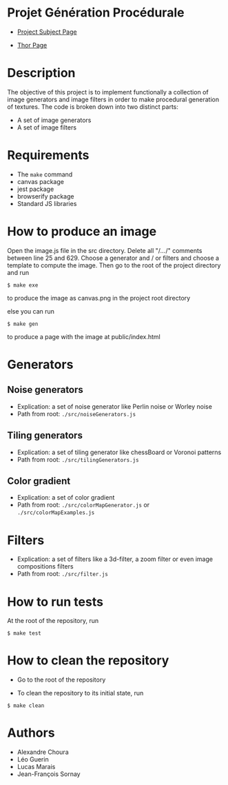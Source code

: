 # Projet Génération Procédurale

- [Project Subject Page](https://www.labri.fr/perso/renault/working/teaching/projets/2020-21-S6-Scheme-Procedural.php)

- [Thor Page](https://thor.enseirb-matmeca.fr/ruby/projects/projetss6-proc)

# Description

The objective of this project is to implement functionally a collection of image generators and image filters in order to make procedural generation of textures. The code is broken down into two distinct parts:
- A set of image generators
- A set of image filters

# Requirements

- The ```make``` command 
- canvas package
- jest package
- browserify package
- Standard JS libraries

# How to produce an image

Open the image.js file in the src directory. Delete all "/*...*/" comments between line 25 and 629. Choose a generator and / or filters and choose a template to compute the image. Then go to the root of the project directory and run

```shell
$ make exe
```
to produce the image as canvas.png in the project root directory

else you can run

```shell
$ make gen
```
to produce a page with the image at public/index.html

# Generators

## Noise generators

- Explication: a set of noise generator like Perlin noise or Worley noise 
- Path from root: ```./src/noiseGenerators.js```

## Tiling generators

- Explication: a set of tiling generator like chessBoard or Voronoi patterns
- Path from root: ```./src/tilingGenerators.js```

## Color gradient

- Explication: a set of color gradient
- Path from root: ```./src/colorMapGenerator.js``` or ```./src/colorMapExamples.js```

# Filters

- Explication: a set of filters like a 3d-filter, a zoom filter or even image compositions filters
- Path from root: ```./src/filter.js```

# How to run tests

At the root of the repository, run

```shell
$ make test
```

# How to clean the repository

- Go to the root of the repository

- To clean the repository to its initial state, run

```shell
$ make clean
```

# Authors

- Alexandre Choura
- Léo Guerin
- Lucas Marais
- Jean-François Sornay
